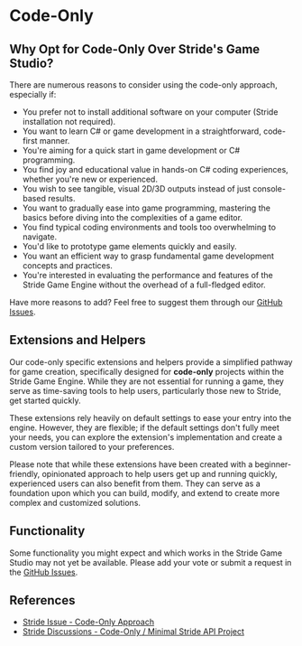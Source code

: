 # Code-Only

## Why Opt for Code-Only Over Stride's Game Studio?

There are numerous reasons to consider using the code-only approach, especially if:

- You prefer not to install additional software on your computer (Stride installation not required).
- You want to learn C# or game development in a straightforward, code-first manner.
- You're aiming for a quick start in game development or C# programming.
- You find joy and educational value in hands-on C# coding experiences, whether you're new or experienced.
- You wish to see tangible, visual 2D/3D outputs instead of just console-based results.
- You want to gradually ease into game programming, mastering the basics before diving into the complexities of a game editor.
- You find typical coding environments and tools too overwhelming to navigate.
- You'd like to prototype game elements quickly and easily.
- You want an efficient way to grasp fundamental game development concepts and practices.
- You're interested in evaluating the performance and features of the Stride Game Engine without the overhead of a full-fledged editor.

Have more reasons to add? Feel free to suggest them through our [GitHub Issues](https://github.com/stride3d/stride-community-toolkit/issues).

## Extensions and Helpers

Our code-only specific extensions and helpers provide a simplified pathway for game creation, specifically designed for **code-only** projects within the Stride Game Engine. While they are not essential for running a game, they serve as time-saving tools to help users, particularly those new to Stride, get started quickly.

These extensions rely heavily on default settings to ease your entry into the engine. However, they are flexible; if the default settings don't fully meet your needs, you can explore the extension's implementation and create a custom version tailored to your preferences.

Please note that while these extensions have been created with a beginner-friendly, opinionated approach to help users get up and running quickly, experienced users can also benefit from them. They can serve as a foundation upon which you can build, modify, and extend to create more complex and customized solutions.

## Functionality

Some functionality you might expect and which works in the Stride Game Studio may not yet be available. Please add your vote or submit a request in the [GitHub Issues](https://github.com/stride3d/stride-community-toolkit/issues).

## References

- [Stride Issue - Code-Only Approach](https://github.com/stride3d/stride/issues/1295)
- [Stride Discussions - Code-Only / Minimal Stride API Project](https://github.com/stride3d/stride/discussions/1253)